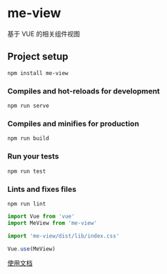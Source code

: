 # me-view
基于 VUE 的相关组件视图

## Project setup
```
npm install me-view
```

### Compiles and hot-reloads for development
```
npm run serve
```

### Compiles and minifies for production
```
npm run build
```

### Run your tests
```
npm run test
```

### Lints and fixes files
```
npm run lint
```

``` js
import Vue from 'vue'
import MeView from 'me-view'

import 'me-view/dist/lib/index.css'

Vue.use(MeView)

```

[使用文档](https://github.com/hpf393187274/me-view-docs/dics/README.md)

